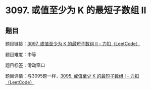 # 3097. 或值至少为 K 的最短子数组 II

## 题目

题目链接：[3097. 或值至少为 K 的最短子数组 II - 力扣（LeetCode）](https://leetcode.cn/problems/shortest-subarray-with-or-at-least-k-ii/description/)

题目难度：中等

题目标签：滑动窗口

题目详情：与3095题一样，[3095. 或值至少 K 的最短子数组 I - 力扣（LeetCode）](https://leetcode.cn/problems/shortest-subarray-with-or-at-least-k-i/description/)

